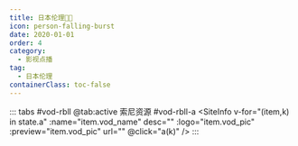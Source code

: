 ```yaml
---
title: 日本伦理🔞🈲
icon: person-falling-burst
date: 2020-01-01
order: 4
category:
  - 影视点播
tag:
  - 日本伦理
containerClass: toc-false
---
```


<ArtPlayer :src="state.src" :config="hlsConfig(state.p)" />

::: tabs #vod-rbll
@tab:active 索尼资源 #vod-rbll-a
<SiteInfo v-for="(item,k) in state.a" :name="item.vod_name" desc="" :logo="item.vod_pic"
:preview="item.vod_pic" url="" @click="a(k)" />
:::

<script setup>
  import vod from '@db/vod.js'
  import { hlsConfig } from '@cps/artConst'
  import { useStorage } from '@vueuse/core'
  import { onMounted } from "vue";
  const state = useStorage(
    "vod-rbll",
    {
      src:"",
      a: [],
      p: []
    }
  )

  onMounted(async () => {
    state.value.a = (await vod.find({ "name": "snzy-59" })).data
    a(0)
  });
  const a = (key) => {
    const { a } = state.value
    state.value.p = a
    state.value.src = a[key].url
  }
</script>
